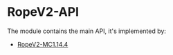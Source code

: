 # RopeV2-API
The module contains the main API, it's implemented by:
- [RopeV2-MC1.14.4](../RopeV2-MC1.14.4)